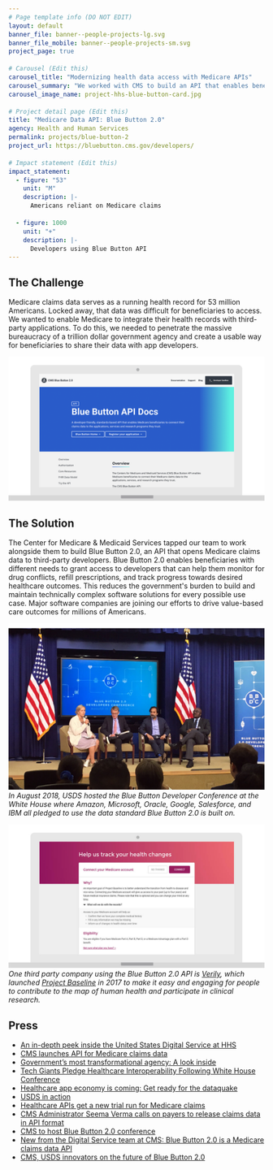 ```yaml
---
# Page template info (DO NOT EDIT)
layout: default
banner_file: banner--people-projects-lg.svg
banner_file_mobile: banner--people-projects-sm.svg
project_page: true

# Carousel (Edit this)
carousel_title: "Modernizing health data access with Medicare APIs"
carousel_summary: "We worked with CMS to build an API that enables beneficiaries with different needs to grant access to developers that can help them monitor for drug conflicts, refill prescriptions, and track progress towards desired healthcare outcomes."
carousel_image_name: project-hhs-blue-button-card.jpg

# Project detail page (Edit this)
title: "Medicare Data API: Blue Button 2.0"
agency: Health and Human Services
permalink: projects/blue-button-2
project_url: https://bluebutton.cms.gov/developers/

# Impact statement (Edit this)
impact_statement:
  - figure: "53"
    unit: "M"
    description: |-
      Americans reliant on Medicare claims

  - figure: 1000
    unit: "+"
    description: |-
      Developers using Blue Button API
---
```


## The Challenge

Medicare claims data serves as a running health record for 53 million Americans. Locked away, that data was difficult for beneficiaries to access. We wanted to enable Medicare to integrate their health records with third-party applications. To do this, we needed to penetrate the massive bureaucracy of a trillion dollar government agency and create a usable way for beneficiaries to share their data with app developers.

![](../images/project-hhs-blue-button-ui.gif)

## The Solution

The Center for Medicare & Medicaid Services tapped our team to work alongside them to build Blue Button 2.0, an API that opens Medicare claims data to third-party developers. Blue Button 2.0 enables beneficiaries with different needs to grant access to developers that can help them monitor for drug conflicts, refill prescriptions, and track progress towards desired healthcare outcomes. This reduces the government's burden to build and maintain technically complex software solutions for every possible use case. Major software companies are joining our efforts to drive value-based care outcomes for millions of Americans.

![](../images/project-hhs-blue-button-page2.jpg)
*In August 2018, USDS hosted the Blue Button Developer Conference at the White House where Amazon, Microsoft, Oracle, Google, Salesforce, and IBM all pledged to use the data standard Blue Button 2.0 is built on.*

![](../images/project-hhs-blue-button-ui2.jpg)
*One third party company using the Blue Button 2.0 API is [Verily](https://verily.com/), which launched [Project Baseline](https://www.projectbaseline.com/) in 2017 to make it easy and engaging for people to contribute to the map of human health and participate in clinical research.*

## Press

- [An in-depth peek inside the United States Digital Service at HHS](https://www.mobihealthnews.com/content/depth-peek-inside-united-states-digital-service-hhs)
- [CMS launches API for Medicare claims data](https://fcw.com/articles/2018/03/06/cms-blue-button-api.aspx)
- [Government’s most transformational agency: A look inside](https://www.federaltimes.com/it-networks/2018/07/26/governments-most-transformational-agency-a-look-inside/)
- [Tech Giants Pledge Healthcare Interoperability Following White House Conference](https://www.meritalk.com/articles/tech-giants-pledge-healthcare-interoperability-following-white-house-conference/?doing_wp_cron=1551289642.8972449302673339843750)
- [Healthcare app economy is coming: Get ready for the dataquake](https://www.healthcareitnews.com/news/healthcare-app-economy-coming-get-ready-dataquake)
- [USDS in action](https://fcw.com/blogs/lectern/2018/04/kelman-cms-usds.aspx)
- [Healthcare APIs get a new trial run for Medicare claims](https://searchhealthit.techtarget.com/news/252445566/Healthcare-APIs-get-a-new-trial-run-for-Medicare-claims)
- [CMS Administrator Seema Verma calls on payers to release claims data in API format](https://www.healthcareitnews.com/news/cms-administrator-seema-verma-calls-payers-release-claims-data-api-format)
- [CMS to host Blue Button 2.0 conference](https://www.healthcareitnews.com/news/cms-host-blue-button-20-conference)
- [New from the Digital Service team at CMS: Blue Button 2.0 is a Medicare claims data API](https://www.fedscoop.com/embargoed-new-digital-service-team-cms-blue-button-2-0-medicare-claims-data-api/)
- [CMS, USDS innovators on the future of Blue Button 2.0](https://www.healthcareitnews.com/news/cms-usds-innovators-future-blue-button-20)
